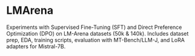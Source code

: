 # LMArena
Experiments with Supervised Fine-Tuning (SFT) and Direct Preference Optimization (DPO) on LM-Arena datasets (50k &amp; 140k). Includes dataset prep, EDA, training scripts, evaluation with MT-Bench/LLM-J, and LoRA adapters for Mistral-7B.
